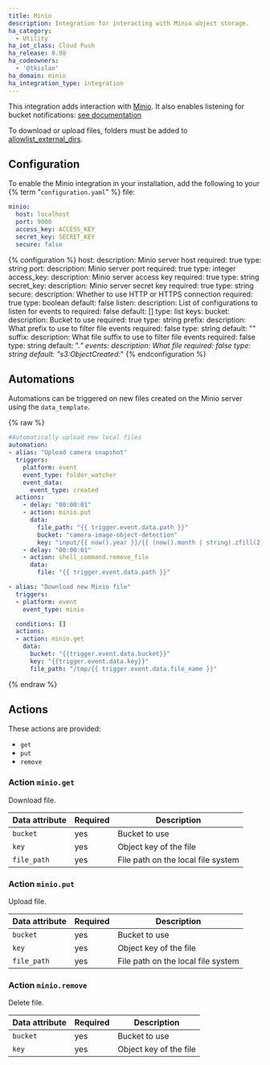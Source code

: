 ```yaml
---
title: Minio
description: Integration for interacting with Minio object storage.
ha_category:
  - Utility
ha_iot_class: Cloud Push
ha_release: 0.98
ha_codeowners:
  - '@tkislan'
ha_domain: minio
ha_integration_type: integration
---
```


This integration adds interaction with [Minio](https://min.io).
It also enables listening for bucket notifications: [see documentation](https://docs.min.io/docs/minio-client-complete-guide.html#watch)

To download or upload files, folders must be added to [allowlist_external_dirs](/integrations/homeassistant/#allowlist_external_dirs).

## Configuration

To enable the Minio integration in your installation, add the following to your {% term "`configuration.yaml`" %} file:

```yaml
minio:
  host: localhost
  port: 9000
  access_key: ACCESS_KEY
  secret_key: SECRET_KEY
  secure: false
```

{% configuration %}
host:
  description: Minio server host
  required: true
  type: string
port:
  description: Minio server port
  required: true
  type: integer
access_key:
  description: Minio server access key
  required: true
  type: string
secret_key:
  description: Minio server secret key
  required: true
  type: string
secure:
  description: Whether to use HTTP or HTTPS connection
  required: true
  type: boolean
  default: false
listen:
  description: List of configurations to listen for events to
  required: false
  default: []
  type: list
  keys:
    bucket:
      description: Bucket to use
      required: true
      type: string
    prefix:
      description: What prefix to use to filter file events
      required: false
      type: string
      default: ""
    suffix:
      description: What file suffix to use to filter file events
      required: false
      type: string
      default: ".*"
    events:
      description: What file
      required: false
      type: string
      default: "s3:ObjectCreated:*"
{% endconfiguration %}

## Automations

Automations can be triggered on new files created on the Minio server using the `data_template`.

{% raw %}

```yaml
#Automatically upload new local files
automation:
- alias: "Upload camera snapshot"
  triggers:
    platform: event
    event_type: folder_watcher
    event_data:
      event_type: created
  actions:
    - delay: "00:00:01"
    - action: minio.put
      data:
        file_path: "{{ trigger.event.data.path }}"
        bucket: "camera-image-object-detection"
        key: "input/{{ now().year }}/{{ (now().month | string).zfill(2) }}/{{ (now().day | string).zfill(2) }}/{{ trigger.event.data.file }}"
    - delay: "00:00:01"
    - action: shell_command.remove_file
      data:
        file: "{{ trigger.event.data.path }}"

- alias: "Download new Minio file"
  triggers:
  - platform: event
    event_type: minio

  conditions: []
  actions:
  - action: minio.get
    data:
      bucket: "{{trigger.event.data.bucket}}"
      key: "{{trigger.event.data.key}}"
      file_path: "/tmp/{{ trigger.event.data.file_name }}"
```

{% endraw %}

## Actions

These actions are provided:

- `get`
- `put`
- `remove`

### Action `minio.get`

Download file.

| Data attribute | Required | Description                        |
| ---------------------- | -------- | ---------------------------------- |
| `bucket`               | yes      | Bucket to use                      |
| `key`                  | yes      | Object key of the file             |
| `file_path`            | yes      | File path on the local file system |

### Action `minio.put`

Upload file.

| Data attribute | Required | Description                        |
| ---------------------- | -------- | ---------------------------------- |
| `bucket`               | yes      | Bucket to use                      |
| `key`                  | yes      | Object key of the file             |
| `file_path`            | yes      | File path on the local file system |

### Action `minio.remove`

Delete file.

| Data attribute | Required | Description            |
| ---------------------- | -------- | ---------------------- |
| `bucket`               | yes      | Bucket to use          |
| `key`                  | yes      | Object key of the file |
